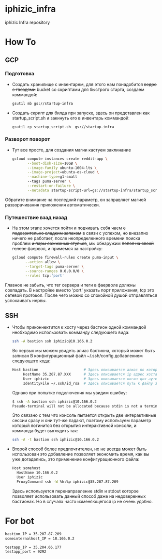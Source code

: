 # iphizic_infra
iphizic Infra repository

# How To

## GCP

 ### Подготовка
 
  + Cоздать хранилище с инвентарем, для этого нам понадобится ~~ведро с 
  гвоздями~~ bucket со скриптами для быстрого старта, создаем коммандой:  
       ```bash
       gsutil mb gs://startup-infra
       ```
  + Создать скрипт для билда при запуске, здесь он представлен как 
  startup_script.sh и закинуть его в инвентарь коммандой:
      ```bash
      gsutil cp startup_script.sh  gs://startup-infra
      ```
 ### Разворот поворот
 
  + Тут все просто, для создания магии кастуем заклинание
    ```bash
    gcloud compute instances create reddit-app \
           --boot-disk-size=10GB \
           --image-family ubuntu-1604-lts \
           --image-project=ubuntu-os-cloud \
           --machine-type=g1-small 
           --tags puma-server \
           --restart-on-failure \
           --metadata startup-script-url=gs://startup-infra/startup_script.sh
    ```
  Обратите внимание на последний параметр, он заправляет магией разворачивания 
  приложения автоматически.
  
  ### Путешествие взад назад
   
  + На этом этапе хочется пойти и подчивать себя чаем ~~с подозрительно 
  сладким запахом~~ в связи с успехом, но внезапно ничего не работает, после 
  неопределенного времени поиска проблем ~~и пары сожженых стульев~~,
  мы обнаружим ~~пепел на своей голове~~ фаервол, и примемся за настройку:
      ```bash
      gcloud compute firewall-rules create puma-input \
            --action allow \
            --target-tags puma-server \
            --source-ranges 0.0.0.0/0 \
            --rules tcp:'port'
      ```
  Главное не забыть, что тег сервера и теги в фаерволе должны совпадать.
  В настройке вместо 'port' указать порт приложения, tcp это сетевой протокол.
  После чего можно со спокойной душой отправляться успокаивать нервы.

## SSH
 + Чтобы приконнектится к хосту через бастион одной коммандой необходимо использовать 
 комманду следующего вида:
 
    ```bash
    ssh -A bastion ssh iphizic@10.166.0.2 
    ```
      
     Во первых мы можем увидеть алиас бастиона, который может быть записан 
     В конфигурационный файл ~/.ssh/config добавлением следующего кода:
     
     ```bash
     Host bastion                     # Здесь описывается алиас по которому можно обращаться
          HostName 35.207.87.ХХХ      # Здесь описывается ip адрес хоста или его DNS имя
          User iphizic                # Здесь описывается логин для аутентификации
          IdentityFile ~/.ssh/id_rsa  # Здесь описывается путь к файлу закрытого ключа
     ```
     
     Однако при попытке подключения мы увидим ошибку:
     
     ```bash
     $ ssh -A bastion ssh iphizic@10.166.0.2
     Pseudo-terminal will not be allocated because stdin is not a terminal.
     ```
     Это связано с тем что консоль пытается открыть две интерактивные сессии сразу и 
     они тут-же падают, поэтому используем параметр который логинится без открытия 
     интерактивной консоли, и комманда будет выглядить так:
     ```bash
     ssh -A -t bastion ssh iphizic@10.166.0.2 
     ```
 + Второй способ более предпочтителен, но не всегда может быть использован
 это добавление позволяет экономить время, как вы уже догадались, это
 применение конфигурационного файла:
   ```bash
   Host somehost
     HostName 10.166.0.2
     User iphizic
     ProxyCommand ssh -W %h:%p iphizic@35.207.87.209
   ```
   Здесь используется перенаправление stdin и stdout которое позволяет
   использовать данный способ даже на недоверенных бастионах. Но в случаях 
   часто изменяющегося ip не очень удобно.
   
# For bot

   ```bash
   bastion_IP = 35.207.87.209
   someinternalhost_IP = 10.166.0.2   
   ```   
   
   ```bash
   testapp_IP = 35.204.66.177
   testapp_port = 9292  
   ``` 
